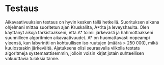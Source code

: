 # Testaus

Aikavaativuuksien testaus on hyvin kesken tällä hetkellä. Suorituksen aikana ohjelmani mittaa suoritetun ajan Kruskalilta, A*:lta
ja leveyshaulta. Olen käyttänyt aikoja tarkistaakseni, että A* toimii järkevästi ja hahmottaakseni suunnilleen algoritmien aikavaativuudet.
A* on huomattavasti nopeampi yleensä, kun labyrintti on kohtuullisen iso ruutujen (määrä > 250 000), mikä kuulostaakin järkevältä.
Ajatuksena olisi seuraavalla viikolla testata algoritmeja systemaattisemmin, jolloin voisin kirjat jotain suhteellisen vakuuttavia 
tuloksia tänne. 
